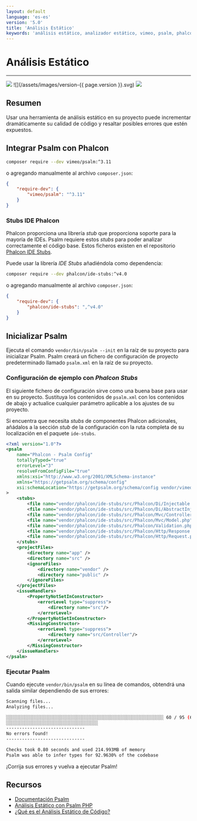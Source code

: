 ```yaml
---
layout: default
language: 'es-es'
version: '5.0'
title: 'Análisis Estático'
keywords: 'análisis estático, analizador estático, vimeo, psalm, phalcon'
---
```


# Análisis Estático
- - -
![](/assets/images/document-status-under-review-red.svg) ![](/assets/images/version-{{ page.version }}.svg) ![](/assets/images/level-intermediate.svg)

## Resumen

Usar una herramienta de análisis estático en su proyecto puede incrementar dramáticamente su calidad de código y resaltar posibles errores que estén expuestos.

## Integrar Psalm con Phalcon

```bash
composer require --dev vimeo/psalm:^3.11
```

o agregando manualmente al archivo `composer.json`:

```json
{
    "require-dev": {
        "vimeo/psalm": "^3.11"
    }
}
```

### Stubs IDE Phalcon

Phalcon proporciona una librería *stub* que proporciona soporte para la mayoría de IDEs. Psalm requiere estos *stubs* para poder analizar correctamente el código base. Estos ficheros existen en el repositorio [Phalcon IDE Stubs](https://github.com/phalcon/ide-stubs).

Puede usar la librería *IDE Stubs* añadiéndola como dependencia:

```bash
composer require --dev phalcon/ide-stubs:^v4.0
```

o agregando manualmente al archivo `composer.json`:

```json
{
    "require-dev": {
        "phalcon/ide-stubs": ",^v4.0"
    }
}
```

## Inicializar Psalm

Ejecuta el comando `vendor/bin/psalm --init` en la raíz de su proyecto para inicializar Psalm. Psalm creará un fichero de configuración de proyecto predeterminado llamado `psalm.xml` en la raíz de su proyecto.

### Configuración de ejemplo con *Phalcon Stubs*

El siguiente fichero de configuración sirve como una buena base para usar en su proyecto. Sustituya los contenidos de `psalm.xml` con los contenidos de abajo y actualice cualquier parámetro aplicable a los ajustes de su proyecto.

Si encuentra que necesita *stubs* de componentes Phalcon adicionales, añádalos a la sección *stub* de la configuración con la ruta completa de su localización en el paquete `ide-stubs`.

```xml
<?xml version="1.0"?>
<psalm
    name="Phalcon - Psalm Config"
    totallyTyped="true"
    errorLevel="3"
    resolveFromConfigFile="true"
    xmlns:xsi="http://www.w3.org/2001/XMLSchema-instance"
    xmlns="https://getpsalm.org/schema/config"
    xsi:schemaLocation="https://getpsalm.org/schema/config vendor/vimeo/psalm/config.xsd"
>
    <stubs>
        <file name="vendor/phalcon/ide-stubs/src/Phalcon/Di/Injectable.php" />
        <file name="vendor/phalcon/ide-stubs/src/Phalcon/Di/AbstractInjectionAware.php"/>
        <file name="vendor/phalcon/ide-stubs/src/Phalcon/Mvc/Controller.php"/>
        <file name="vendor/phalcon/ide-stubs/src/Phalcon/Mvc/Model.php"/>
        <file name="vendor/phalcon/ide-stubs/src/Phalcon/Validation.php"/>
        <file name="vendor/phalcon/ide-stubs/src/Phalcon/Http/Response.php"/>
        <file name="vendor/phalcon/ide-stubs/src/Phalcon/Http/Request.php"/>
    </stubs>
    <projectFiles>
        <directory name="app" />
        <directory name="src" />
        <ignoreFiles>
            <directory name="vendor" />
            <directory name="public" />
        </ignoreFiles>
    </projectFiles>
    <issueHandlers>
        <PropertyNotSetInConstructor>
            <errorLevel type="suppress">
                <directory name="src"/>
            </errorLevel>
        </PropertyNotSetInConstructor>
        <MissingConstructor>
            <errorLevel type="suppress">
                <directory name="src/Controller"/>
            </errorLevel>
        </MissingConstructor>
    </issueHandlers>
</psalm>
```

### Ejecutar Psalm

Cuando ejecute `vendor/bin/psalm` en su línea de comandos, obtendrá una salida similar dependiendo de sus errores:

```bash
Scanning files...
Analyzing files...

░░░░░░░░░░░░░░░░░░░░░░░░░░░░░░░░░░░░░░░░░░░░░░░░░░░░░░░░░░░░ 60 / 95 (63%)
░░░░░░░░░░░░░░░░░░░░░░░░░░░░░░░░░░░
------------------------------
No errors found!
------------------------------

Checks took 0.80 seconds and used 214.993MB of memory
Psalm was able to infer types for 92.9630% of the codebase
```

¡Corrija sus errores y vuelva a ejecutar Psalm!

## Recursos
- [Documentación Psalm](https://psalm.dev/docs/)
- [Análisis Estático con Psalm PHP](https://www.twilio.com/blog/static-analysis-with-psalm-php)
- [¿Qué es el Análisis Estático de Código?](https://www.perforce.com/blog/sca/what-static-analysis)
